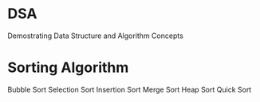 # DSA
Demostrating Data Structure and Algorithm Concepts

# Sorting Algorithm
Bubble Sort
Selection Sort
Insertion Sort
Merge Sort
Heap Sort
Quick Sort
